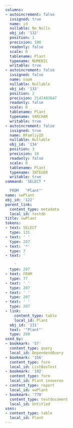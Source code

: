 ```yaml
---
columns:
- autoincrement: false
  issigned: true
  name: id
  nullable: No_Nulls
  obj_id: '132'
  position: 1
  precision: 100
  readonly: false
  scale: 0
  tablename: Plant
  typename: NUMERIC
  writable: true
- autoincrement: false
  issigned: false
  name: naam
  nullable: Nullable
  obj_id: '133'
  position: 2
  precision: 2147483647
  readonly: false
  scale: 0
  tablename: Plant
  typename: VARCHAR
  writable: true
- autoincrement: false
  issigned: true
  name: RFamliyID
  nullable: Nullable
  obj_id: '134'
  position: 3
  precision: 10
  readonly: false
  scale: 0
  tablename: Plant
  typename: INTEGER
  writable: true
command: 'SELECT *

  FROM   "Plant"'
name: vwPlant
obj_id: '122'
parent_link:
  content_type: metadata
  local_id: testdb
title: vwPlant
tokens:
- text: SELECT
  type: 131
- text: ' '
  type: 207
- text: '*'
  type: 7
- text: '

    '
  type: 207
- text: FROM
  type: 77
- text: ' '
  type: 207
- text: ' '
  type: 207
- text: ' '
  type: 207
- link:
    content_type: table
    local_id: Plant
  obj_id: '131'
  text: '"Plant"'
  type: 200
used_by:
- bookmark: '57'
  content_type: query
  local_id: DependendQuery
- bookmark: '156'
  content_type: form
  local_id: ListBoxTest
- bookmark: '192'
  content_type: form
  local_id: Plant invoeren
- content_type: report
  local_id: vwPlant
- bookmark: '778'
  content_type: textdocument
  local_id: Untitled
uses:
- content_type: table
  local_id: Plant
---
```

